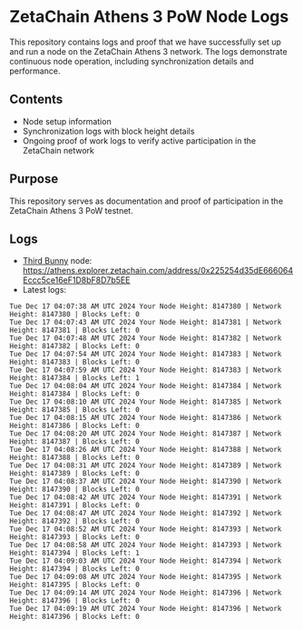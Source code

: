 # ZetaChain Athens 3 PoW Node Logs
This repository contains logs and proof that we have successfully set up and run a node on the ZetaChain Athens 3 network. The logs demonstrate continuous node operation, including synchronization details and performance.

## Contents
- Node setup information
- Synchronization logs with block height details
- Ongoing proof of work logs to verify active participation in the ZetaChain network

## Purpose
This repository serves as documentation and proof of participation in the ZetaChain Athens 3 PoW testnet.

## Logs

- [Third Bunny](https://thirdbunny.xyz/) node: https://athens.explorer.zetachain.com/address/0x225254d35dE666064Eccc5ce16eF1D8bF8D7b5EE
- Latest logs:
```
Tue Dec 17 04:07:38 AM UTC 2024 Your Node Height: 8147380 | Network Height: 8147380 | Blocks Left: 0
Tue Dec 17 04:07:43 AM UTC 2024 Your Node Height: 8147381 | Network Height: 8147381 | Blocks Left: 0
Tue Dec 17 04:07:48 AM UTC 2024 Your Node Height: 8147382 | Network Height: 8147382 | Blocks Left: 0
Tue Dec 17 04:07:54 AM UTC 2024 Your Node Height: 8147383 | Network Height: 8147383 | Blocks Left: 0
Tue Dec 17 04:07:59 AM UTC 2024 Your Node Height: 8147383 | Network Height: 8147384 | Blocks Left: 1
Tue Dec 17 04:08:04 AM UTC 2024 Your Node Height: 8147384 | Network Height: 8147384 | Blocks Left: 0
Tue Dec 17 04:08:10 AM UTC 2024 Your Node Height: 8147385 | Network Height: 8147385 | Blocks Left: 0
Tue Dec 17 04:08:15 AM UTC 2024 Your Node Height: 8147386 | Network Height: 8147386 | Blocks Left: 0
Tue Dec 17 04:08:20 AM UTC 2024 Your Node Height: 8147387 | Network Height: 8147387 | Blocks Left: 0
Tue Dec 17 04:08:26 AM UTC 2024 Your Node Height: 8147388 | Network Height: 8147388 | Blocks Left: 0
Tue Dec 17 04:08:31 AM UTC 2024 Your Node Height: 8147389 | Network Height: 8147389 | Blocks Left: 0
Tue Dec 17 04:08:37 AM UTC 2024 Your Node Height: 8147390 | Network Height: 8147390 | Blocks Left: 0
Tue Dec 17 04:08:42 AM UTC 2024 Your Node Height: 8147391 | Network Height: 8147391 | Blocks Left: 0
Tue Dec 17 04:08:47 AM UTC 2024 Your Node Height: 8147392 | Network Height: 8147392 | Blocks Left: 0
Tue Dec 17 04:08:52 AM UTC 2024 Your Node Height: 8147393 | Network Height: 8147393 | Blocks Left: 0
Tue Dec 17 04:08:58 AM UTC 2024 Your Node Height: 8147393 | Network Height: 8147394 | Blocks Left: 1
Tue Dec 17 04:09:03 AM UTC 2024 Your Node Height: 8147394 | Network Height: 8147394 | Blocks Left: 0
Tue Dec 17 04:09:08 AM UTC 2024 Your Node Height: 8147395 | Network Height: 8147395 | Blocks Left: 0
Tue Dec 17 04:09:14 AM UTC 2024 Your Node Height: 8147396 | Network Height: 8147396 | Blocks Left: 0
Tue Dec 17 04:09:19 AM UTC 2024 Your Node Height: 8147396 | Network Height: 8147396 | Blocks Left: 0
```
